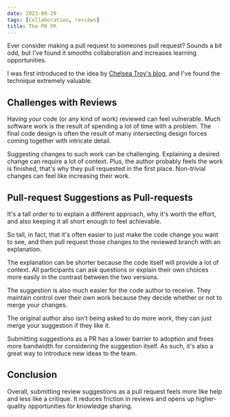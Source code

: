 ```yaml
---
date: 2023-09-29
tags: [Collaboration, reviews]
title: The PR PR
---
```


Ever consider making a pull request to someones pull request?
Sounds a bit odd, but I've found it smooths collaboration and increases learning opportunities.
<!--more-->

I was first introduced to the idea by [Chelsea Troy's blog](https://chelseatroy.com/2019/12/18/reviewing-pull-requests/), and I've found the technique extremely valuable.

## Challenges with Reviews 
Having your code (or any kind of work) reviewed can feel vulnerable. 
Much software work is the result of spending a lot of time with a problem.
The final code design is often the result of many intersecting design forces coming together with intricate detail.

Suggesting changes to such work can be challenging. Explaining a desired change can require a lot of context.
Plus, the author probably feels the work is finished, that's why they pull requested in the first place. Non-trivial changes can feel like increasing their work.


## Pull-request Suggestions as Pull-requests
It's a tall order to to explain a different approach, why it's worth the effort, and also keeping it all short enough to feel achievable.

So tall, in fact, that it's often easier to just make the code change you want to see, and then pull request those changes 
to the reviewed branch with an explanation. 

The explanation can be shorter because the code itself will provide a lot of context.
All participants can ask questions or explain their own choices more easily in the contrast between the two versions.

The suggestion is also much easier for the code author to receive. They maintain control over their own work because they decide whether or not to merge your changes.

The original author also isn't being asked to do more work, they can just merge your suggestion if they like it. 

Submitting suggestions as a PR has a lower barrier to adoption and frees more bandwidth for considering the suggestion itself. As such, it's also a great way to introduce new ideas to the team.

## Conclusion
Overall, submitting review suggestions as a pull request feels more like help and less like a critique.
It reduces friction in reviews and opens up higher-quality opportunities for knowledge sharing.




